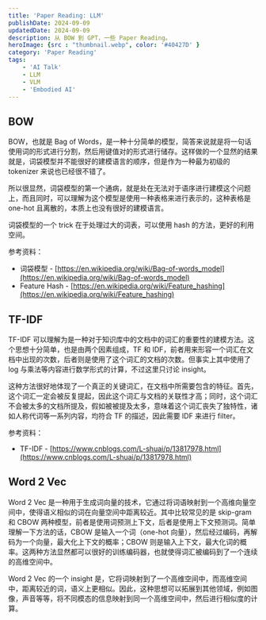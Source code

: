 ```yaml
---
title: 'Paper Reading: LLM'
publishDate: 2024-09-09
updatedDate: 2024-09-09
description: 从 BOW 到 GPT，一些 Paper Reading。
heroImage: {src : "thumbnail.webp", color: '#40427D' }
category: 'Paper Reading'
tags:
    - 'AI Talk'
    - LLM
    - VLM
    - 'Embodied AI'
---
```


## BOW

BOW，也就是 Bag of Words，是一种十分简单的模型，简答来说就是将一句话使用词的形式进行分割，然后用键值对的形式进行储存。这样做的一个显然的结果就是，词袋模型并不能很好的建模语言的顺序，但是作为一种最为初级的 tokenizer 来说也已经很不错了。

所以很显然，词袋模型的第一个通病，就是处在无法对于语序进行建模这个问题上，而且同时，可以理解为这个模型是使用一种表格来进行表示的，这种表格是 one-hot 且离散的，本质上也没有很好的建模语言。

词袋模型的一个 trick 在于处理过大的词表，可以使用 hash 的方法，更好的利用空间。

参考资料：

- 词袋模型 - [https://en.wikipedia.org/wiki/Bag-of-words_model](https://en.wikipedia.org/wiki/Bag-of-words_model)
- Feature Hash - [https://en.wikipedia.org/wiki/Feature_hashing](https://en.wikipedia.org/wiki/Feature_hashing)

## TF-IDF

TF-IDF 可以理解为是一种对于知识库中的文档中的词汇的重要性的建模方法。这个思想十分简单，也是由两个因素组成，TF 和 IDF，前者用来形容一个词汇在文档中出现的次数，后者则是使用了这个词汇的文档的次数。但事实上其中使用了 log 与乘法等内容进行数学形式的计算，不过这里只讨论 insight。

这种方法很好地体现了一个真正的关键词汇，在文档中所需要包含的特征。首先，这个词汇一定会被反复提起，因此这个词汇与文档的关联性才高；同时，这个词汇不会被太多的文档所提及，假如被被提及太多，意味着这个词汇丧失了独特性，诸如人称代词等一系列内容，均符合 TF 的描述，因此需要 IDF 来进行 filter。

参考资料：

- TF-IDF - [https://www.cnblogs.com/L-shuai/p/13817978.html](https://www.cnblogs.com/L-shuai/p/13817978.html)

## Word 2 Vec

Word 2 Vec 是一种用于生成词向量的技术，它通过将词语映射到一个高维向量空间中，使得语义相似的词在向量空间中距离较近。其中比较常见的是 skip-gram 和 CBOW 两种模型，前者是使用词预测上下文，后者是使用上下文预测词。简单理解一下方法的话，CBOW 是输入一个词（one-hot 向量），然后经过编码，再解码为一个向量，最大化上下文的概率；CBOW 则是输入上下文，最大化词的概率。这两种方法显然都可以很好的训练编码器，也就使得词汇被编码到了一个连续的高维空间中。

Word 2 Vec 的一个 insight 是，它将词映射到了一个高维空间中，而高维空间中，距离较近的词，语义上更相似。因此，这种思想可以拓展到其他领域，例如图像，声音等等，将不同模态的信息映射到同一个高维空间中，然后进行相似度的计算。